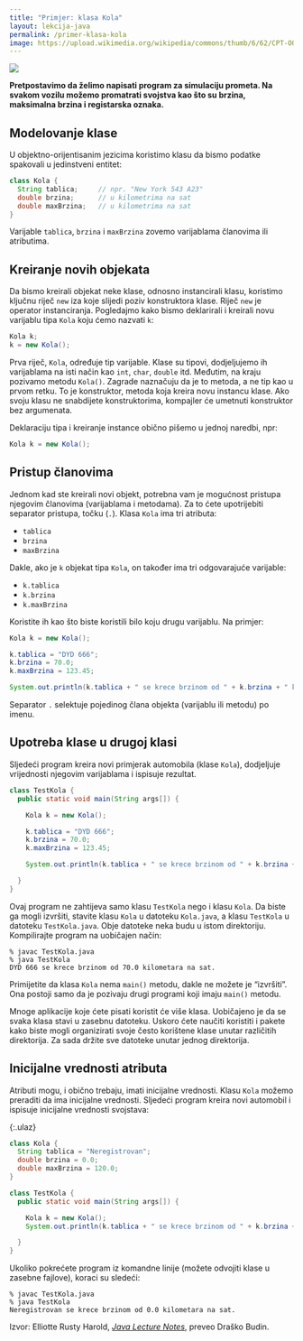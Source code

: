 ```yaml
---
title: "Primjer: klasa Kola"
layout: lekcija-java
permalink: /primer-klasa-kola
image: https://upload.wikimedia.org/wikipedia/commons/thumb/6/62/CPT-OOP-objects_and_classes.svg/800px-CPT-OOP-objects_and_classes.svg.png
---
```


![]({{page.image}})

**Pretpostavimo da želimo napisati program za simulaciju prometa. Na svakom vozilu možemo promatrati svojstva kao što su brzina, maksimalna brzina i registarska oznaka.**

## Modelovanje klase

U objektno-orijentisanim jezicima koristimo klasu da bismo podatke spakovali u jedinstveni entitet:

```java
class Kola {
  String tablica;     // npr. "New York 543 A23"
  double brzina;      // u kilometrima na sat
  double maxBrzina;   // u kilometrima na sat
}
```

Varijable `tablica`, `brzina` i `maxBrzina` zovemo varijablama članovima ili atributima.

## Kreiranje novih objekata

Da bismo kreirali objekat neke klase, odnosno instancirali klasu, koristimo ključnu riječ `new` iza koje slijedi poziv konstruktora klase. Riječ `new` je operator instanciranja. Pogledajmo kako bismo deklarirali i kreirali novu varijablu tipa `Kola` koju ćemo nazvati `k`:

```java
Kola k;
k = new Kola();
```

Prva riječ, `Kola`, određuje tip varijable. Klase su tipovi, dodjeljujemo ih varijablama na isti način kao `int`, `char`, `double` itd. Međutim, na kraju pozivamo metodu `Kola()`. Zagrade naznačuju da je to metoda, a ne tip kao u prvom retku. To je konstruktor, metoda koja kreira novu instancu klase. Ako svoju klasu ne snabdijete konstruktorima, kompajler će umetnuti konstruktor bez argumenata.

Deklaraciju tipa i kreiranje instance obično pišemo u jednoj naredbi, npr:

```java
Kola k = new Kola();
```

## Pristup članovima

Jednom kad ste kreirali novi objekt, potrebna vam je mogućnost pristupa njegovim članovima (varijablama i metodama). Za to ćete upotrijebiti separator pristupa, točku (`.`). Klasa `Kola` ima tri atributa:

- `tablica`
- `brzina`
- `maxBrzina`

Dakle, ako je `k` objekat tipa `Kola`, on također ima tri odgovarajuće varijable:

- `k.tablica`
- `k.brzina`
- `k.maxBrzina`

Koristite ih kao što biste koristili bilo koju drugu varijablu. Na primjer:

```java
Kola k = new Kola();

k.tablica = "DYD 666";
k.brzina = 70.0;
k.maxBrzina = 123.45;

System.out.println(k.tablica + " se krece brzinom od " + k.brzina + " kilometara na sat.");
```

Separator `.` selektuje pojedinog člana objekta (varijablu ili metodu) po imenu.

## Upotreba klase u drugoj klasi

Sljedeći program kreira novi primjerak automobila (klase `Kola`), dodjeljuje vrijednosti njegovim varijablama i ispisuje rezultat.

```java
class TestKola {
  public static void main(String args[]) {

    Kola k = new Kola();

    k.tablica = "DYD 666";
    k.brzina = 70.0;
    k.maxBrzina = 123.45;

    System.out.println(k.tablica + " se krece brzinom od " + k.brzina + " kilometara na sat.");    

  }
}
```

Ovaj program ne zahtijeva samo klasu `TestKola` nego i klasu `Kola`. Da biste ga mogli izvršiti, stavite klasu `Kola` u datoteku `Kola.java`, a klasu `TestKola` u datoteku `TestKola.java`. Obje datoteke neka budu u istom direktoriju. Kompilirajte program na uobičajen način:

```
% javac TestKola.java
% java TestKola
DYD 666 se krece brzinom od 70.0 kilometara na sat.
```

Primijetite da klasa `Kola` nema `main()` metodu, dakle ne možete je “izvršiti”. Ona postoji samo da je pozivaju drugi programi koji imaju `main()` metodu.

Mnoge aplikacije koje ćete pisati koristit će više klasa. Uobičajeno je da se svaka klasa stavi u zasebnu datoteku. Uskoro ćete naučiti koristiti i pakete kako biste mogli organizirati svoje često korištene klase unutar različitih direktorija. Za sada držite sve datoteke unutar jednog direktorija.

## Inicijalne vrednosti atributa

Atributi mogu, i obično trebaju, imati inicijalne vrednosti. Klasu `Kola` možemo preraditi da ima inicijalne vrednosti. Sljedeći program kreira novi automobil i ispisuje inicijalne vrednosti svojstava:

{:.ulaz}
```java
class Kola {
  String tablica = "Neregistrovan";
  double brzina = 0.0;
  double maxBrzina = 120.0;
}

class TestKola {
  public static void main(String args[]) {

    Kola k = new Kola();
    System.out.println(k.tablica + " se krece brzinom od " + k.brzina + " kilometara na sat.");    

  }
}
```

Ukoliko pokrećete program iz komandne linije (možete odvojiti klase u zasebne fajlove), koraci su sledeći:

```
% javac TestKola.java
% java TestKola
Neregistrovan se krece brzinom od 0.0 kilometara na sat.
```

Izvor: Elliotte Rusty Harold, *[Java Lecture Notes](//www.cafeaulait.org/course/index.html)*, preveo Draško Budin.
